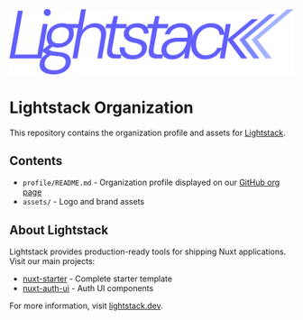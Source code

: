 ![Lighstack logo](https://raw.githubusercontent.com/lightstack-dev/.github/refs/heads/main/assets/lighstack-logo-2025-08.svg)

# Lightstack Organization

This repository contains the organization profile and assets for [Lightstack](https://github.com/lightstack-dev).

## Contents

- `profile/README.md` - Organization profile displayed on our [GitHub org page](https://github.com/lightstack-dev)
- `assets/` - Logo and brand assets

## About Lightstack

Lightstack provides production-ready tools for shipping Nuxt applications. Visit our main projects:

- [nuxt-starter](https://github.com/lightstack-dev/nuxt-starter) - Complete starter template
- [nuxt-auth-ui](https://github.com/lightstack-dev/nuxt-auth-ui) - Auth UI components

For more information, visit [lightstack.dev](https://lightstack.dev).
